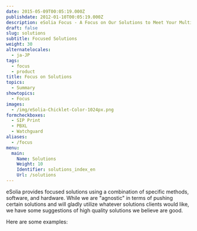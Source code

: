 ```yaml
---
date: 2015-05-09T00:05:19.000Z
publishdate: 2012-01-10T00:05:19.000Z
description: eSolia Focus - A Focus on Our Solutions to Meet Your Multi-cultural, Project or System Challenges
draft: false
slug: solutions
subtitle: Focused Solutions
weight: 30
alternatelocales:
  - ja-JP
tags:
  - focus
  - product
title: Focus on Solutions
topics:
  - Summary
showtopics:
  - Focus
images:
  - /img/eSolia-Chicklet-Color-1024px.png
formcheckboxes:
  - SIP Print
  - PBXL
  - Watchguard
aliases:
  - /focus
menu:
  main:
    Name: Solutions
    Weight: 10
    Identifier: solutions_index_en
    Url: /solutions
---
```


eSolia provides focused solutions using a combination of specific methods, software, and hardware. While we are "agnostic" in terms of pushing certain solutions and will gladly utilize whatever solutions clients would like, we have some suggestions of high quality solutions we believe are good.

Here are some examples:
<br>
